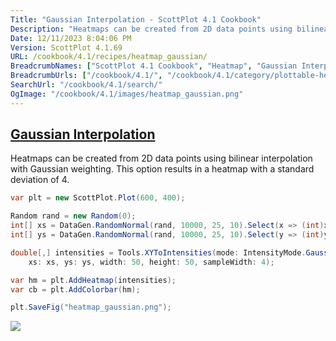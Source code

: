 ```yaml
---
Title: "Gaussian Interpolation - ScottPlot 4.1 Cookbook"
Description: "Heatmaps can be created from 2D data points using bilinear interpolation with Gaussian weighting. This option results in a heatmap with a standard deviation of 4."
Date: 12/11/2023 8:04:06 PM
Version: ScottPlot 4.1.69
URL: /cookbook/4.1/recipes/heatmap_gaussian/
BreadcrumbNames: ["ScottPlot 4.1 Cookbook", "Heatmap", "Gaussian Interpolation"]
BreadcrumbUrls: ["/cookbook/4.1/", "/cookbook/4.1/category/plottable-heatmap", "/cookbook/4.1/recipes/heatmap_gaussian/"]
SearchUrl: "/cookbook/4.1/search/"
OgImage: "/cookbook/4.1/images/heatmap_gaussian.png"
---
```


<h2><a href='/cookbook/4.1/recipes/heatmap_gaussian/'>Gaussian Interpolation</a></h2>

Heatmaps can be created from 2D data points using bilinear interpolation with Gaussian weighting. This option results in a heatmap with a standard deviation of 4.

```cs
var plt = new ScottPlot.Plot(600, 400);

Random rand = new Random(0);
int[] xs = DataGen.RandomNormal(rand, 10000, 25, 10).Select(x => (int)x).ToArray();
int[] ys = DataGen.RandomNormal(rand, 10000, 25, 10).Select(y => (int)y).ToArray();

double[,] intensities = Tools.XYToIntensities(mode: IntensityMode.Gaussian,
    xs: xs, ys: ys, width: 50, height: 50, sampleWidth: 4);

var hm = plt.AddHeatmap(intensities);
var cb = plt.AddColorbar(hm);

plt.SaveFig("heatmap_gaussian.png");
```

<img src='../../images/heatmap_gaussian.png' class='d-block mx-auto my-5' />



